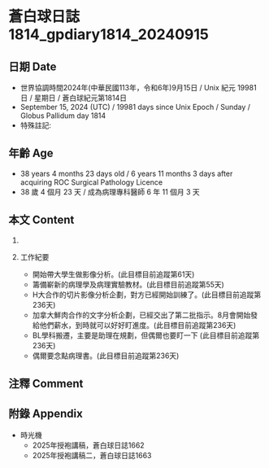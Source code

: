 [_metadata_:encoding]: - "utf-8"
[_metadata_:language]: - "zh-Hant-TW"
[_metadata_:fileformat]: - "markdown"
[_metadata_:MIME_type]: - "text/plain"
[_metadata_:markdown_version]: - "commonmark version 0.30"
[_metadata_:markdown_spec]: - "https://spec.commonmark.org/0.30/"

# 蒼白球日誌1814_gpdiary1814_20240915 #

## 日期 Date ##

* 世界協調時間2024年(中華民國113年，令和6年)9月15日 / Unix 紀元 19981 日 / 星期日 / 蒼白球紀元第1814日
* September 15, 2024 (UTC) / 19981 days since Unix Epoch / Sunday / Globus Pallidum day 1814
* 特殊註記:

## 年齡 Age ##

* 38 years 4 months 23 days old / 6 years 11 months 3 days after acquiring ROC Surgical Pathology Licence
* 38 歲 4 個月 23 天 / 成為病理專科醫師 6 年 11 個月 3 天

## 本文 Content ##

1. 

2. 工作紀要

    - 開始帶大學生做影像分析。(此目標目前追蹤第61天)
    - 籌備嶄新的病理學及病理實驗教材。(此目標目前追蹤第55天)
    - H大合作的切片影像分析企劃，對方已經開始訓練了。(此目標目前追蹤第236天)
    - 加拿大鮮肉合作的文字分析企劃，已經交出了第二批指示。8月會開始發給他們薪水，到時就可以好好盯進度。(此目標目前追蹤第236天)
    - BL學科搬遷，主要是助理在規劃，但偶爾也要盯一下 (此目標目前追蹤第236天)
    - 偶爾要念點病理書。(此目標目前追蹤第236天)

## 注釋 Comment ##


## 附錄 Appendix ##

* 時光機
    - 2025年授袍講稿，蒼白球日誌1662
    - 2025年授袍講稿二，蒼白球日誌1663
